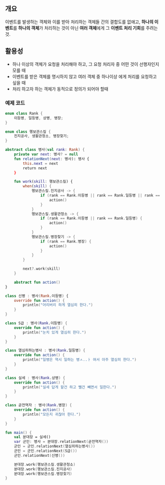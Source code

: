 ## 개요
이벤트를 발생하는 객체와 이를 받아 처리하는 객체들 간의 결합도를 없애고, **하나의 이벤트**를 **하나의 객체**가 처리하는 것이 아닌 **여러 객체**에게 그 **이벤트 처리 기회**를 주려는 것.

## 활용성
- 하나 이상의 객체가 요청을 처리해야 하고, 그 요청 처리자 중 어떤 것이 선행자인지 모를 때
- 이벤트를 받은 객체를 명시하지 않고 여러 객체 중 하나이상 에게 처리를 요청하고 싶을 때
- 처리 하고자 하는 객체가 동적으로 정의가 되어야 할때

### 예제 코드
```kotlin
enum class Rank {
    이등병, 일등병, 상병, 병장;
}

enum class 행보관스킬 {
    진지공사, 생활관청소, 병장찾기;
}

abstract class 병사(val rank: Rank) {
    private var next: 병사? = null
    fun relationNext(next: 병사): 병사 {
        this.next = next
        return next
    }

    fun work(skill: 행보관스킬) {
        when(skill) {
            행보관스킬.진지공사 -> {
                if (rank == Rank.이등병 || rank == Rank.일등병 || rank == Rank.상병) {
                    action()
                }
            }
            행보관스킬.생활관청소 -> {
                if (rank == Rank.이등병 || rank == Rank.일등병) {
                    action()
                }
            }
            행보관스킬.병장찾기 -> {
                if (rank == Rank.병장) {
                    action()
                }
            }
        }

        next?.work(skill)
    }

    abstract fun action()
}

class 신병 : 병사(Rank.이등병) {
    override fun action() {
        println("어리버리 하게 열심히 한다.")
    }
}

class S급 : 병사(Rank.이등병) {
    override fun action() {
        println("눈치 있게 열심히 한다.")
    }
}

class 열심히하는병사 : 병사(Rank.일등병) {
    override fun action() {
        println("일병은 역시 일하는 병ㅅ..ㅏ 여서 아주 열심히 한다.")
    }
}

class 실세 : 병사(Rank.상병) {
    override fun action() {
        println("실세 답게 할건 하고 뺄건 빼면서 일한다.")
    }
}

class 곧전역자 : 병사(Rank.병장) {
    override fun action() {
        println("모든지 귀찮아 한다.")
    }
}

fun main() {
    val 분대장 = 실세()
    var 군인: 병사 = 분대장.relationNext(곧전역자())
    군인 = 군인.relationNext(열심히하는병사())
    군인 = 군인.relationNext(S급())
    군인.relationNext(신병())

    분대장.work(행보관스킬.생활관청소)
    분대장.work(행보관스킬.진지공사)
    분대장.work(행보관스킬.병장찾기)
}
```
